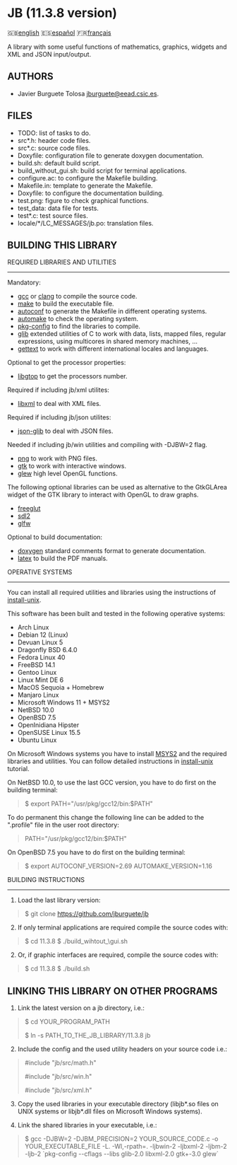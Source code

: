 JB (11.3.8 version)
==================

:uk:[english](README.md) :es:[español](README.es.md)
:fr:[français](README.fr.md)

A library with some useful functions of mathematics, graphics, widgets and XML
and JSON input/output.

AUTHORS
-------

* Javier Burguete Tolosa
  [jburguete@eead.csic.es](mailto:jburguete@eead.csic.es).

FILES
-----

* TODO: list of tasks to do.
* src\*.h: header code files.
* src\*.c: source code files.
* Doxyfile: configuration file to generate doxygen documentation.
* build.sh: default build script.
* build\_without\_gui.sh: build script for terminal applications.
* configure.ac: to configure the Makefile building.
* Makefile.in: template to generate the Makefile.
* Doxyfile: to configure the documentation building.
* test.png: figure to check graphical functions.
* test\_data: data file for tests.
* test\*.c: test source files.
* locale/\*/LC\_MESSAGES/jb.po: translation files.

BUILDING THIS LIBRARY
---------------------

REQUIRED LIBRARIES AND UTILITIES
________________________________

Mandatory:
* [gcc](https://gcc.gnu.org) or [clang](http://clang.llvm.org) to compile the
  source code.
* [make](http://www.gnu.org/software/make) to build the executable file.
* [autoconf](http://www.gnu.org/software/autoconf) to generate the Makefile in
  different operating systems.
* [automake](http://www.gnu.org/software/automake) to check the operating
  system.
* [pkg-config](http://www.freedesktop.org/wiki/Software/pkg-config) to find the
  libraries to compile.
* [glib](https://developer.gnome.org/glib) extended utilities of C to work with
  data, lists, mapped files, regular expressions, using multicores in shared
  memory machines, ...
* [gettext](http://www.gnu.org/software/gettext) to work with different
  international locales and languages.

Optional to get the processor properties:
* [libgtop](https://github.com/GNOME/libgtop) to get the processors number.

Required if including jb/xml utilites:
* [libxml](http://xmlsoft.org) to deal with XML files.

Required if including jb/json utilites:
* [json-glib](https://gitlab.gnome.org/GNOME/json-glib) to deal with JSON files.

Needed if including jb/win utilities and compiling with -DJBW=2 flag.
* [png](http://libpng.sourceforge.net) to work with PNG files.
* [gtk](http://www.gtk.org) to work with interactive windows.
* [glew](http://glew.sourceforge.net) high level OpenGL functions.

The following optional libraries can be used as alternative to the GtkGLArea
widget of the GTK library to interact with OpenGL to draw graphs.
* [freeglut](http://freeglut.sourceforge.net)
* [sdl2](https://www.libsdl.org)
* [glfw](http://www.glfw.org)

Optional to build documentation:
* [doxygen](http://www.stack.nl/~dimitri/doxygen) standard comments format to
  generate documentation.
* [latex](https://www.latex-project.org/) to build the PDF manuals.

OPERATIVE SYSTEMS
_________________

You can install all required utilities and libraries using the instructions of
[install-unix](https://github.com/jburguete/install-unix).

This software has been built and tested in the following operative systems:
* Arch Linux
* Debian 12 (Linux)
* Devuan Linux 5
* Dragonfly BSD 6.4.0
* Fedora Linux 40
* FreeBSD 14.1
* Gentoo Linux
* Linux Mint DE 6
* MacOS Sequoia + Homebrew
* Manjaro Linux
* Microsoft Windows 11 + MSYS2
* NetBSD 10.0
* OpenBSD 7.5
* OpenInidiana Hipster
* OpenSUSE Linux 15.5
* Ubuntu Linux 

On Microsoft Windows systems you have to install
[MSYS2](http://sourceforge.net/projects/msys2) and the required
libraries and utilities. You can follow detailed instructions in
[install-unix](https://github.com/jburguete/install-unix/blob/master/tutorial.pdf)
tutorial.

On NetBSD 10.0, to use the last GCC version, you have to do first on the
building terminal:
> $ export PATH="/usr/pkg/gcc12/bin:$PATH"

To do permanent this change the following line can be added to the ".profile"
file in the user root directory:
> PATH="/usr/pkg/gcc12/bin:$PATH"

On OpenBSD 7.5 you have to do first on the building terminal:
> $ export AUTOCONF\_VERSION=2.69 AUTOMAKE\_VERSION=1.16

BUILDING INSTRUCTIONS
_____________________

1. Load the last library version:
> $ git clone https://github.com/jburguete/jb

2. If only terminal applications are required compile the source codes with:
> $ cd 11.3.8
> $ ./build\_wihtout_\gui.sh

2. Or, if graphic interfaces are required, compile the source codes with:
> $ cd 11.3.8
> $ ./build.sh

LINKING THIS LIBRARY ON OTHER PROGRAMS
--------------------------------------

1. Link the latest version on a jb directory, i.e.:
> $ cd YOUR\_PROGRAM\_PATH
>
> $ ln -s PATH\_TO\_THE\_JB\_LIBRARY/11.3.8 jb

2. Include the config and the used utility headers on your source code i.e.:
> \#include "jb/src/math.h"
>
> \#include "jb/src/win.h"
>
> \#include "jb/src/xml.h"

3. Copy the used libraries in your executable directory (libjb\*.so files on
   UNIX systems or libjb\*.dll files on Microsoft Windows systems).

4. Link the shared libraries in your executable, i.e.: 
> $ gcc -DJBW=2 -DJBM\_PRECISION=2 YOUR\_SOURCE\_CODE.c
> -o YOUR\_EXECUTABLE\_FILE -L. -Wl,-rpath=. -ljbwin-2 -ljbxml-2 -ljbm-2
> -ljb-2 \`pkg-config --cflags --libs glib-2.0 libxml-2.0 gtk+-3.0 glew\`
